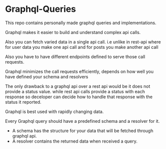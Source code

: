 # Graphql-Queries
 This repo contains personally made graphql queries and implementations.

Graphql makes it easier to build and understand complex api calls.


Also you can fetch varied data in a single api call.
i.e unlike in rest-api where for user data you make one api call and for posts you make another api call

Also you have to have different endpoints defined to serve those call requests.

Graphql minimizes the call requests efficiently, depends on how well you have defined your schema and resolvers

The only drawback to a graphql api over a rest api would be it does not provide a status value.
while rest api calls provide a status with each response so deceloper can decide how to handle that response with the status it reported. 

Graphql is best used with rapidly changing data.

Every Graphql query should have a predefined schema and a resolver for it.
 - A schema has the structure for your data that will be fetched through graphql api.
 - A resolver contains the returned data when received a query.
